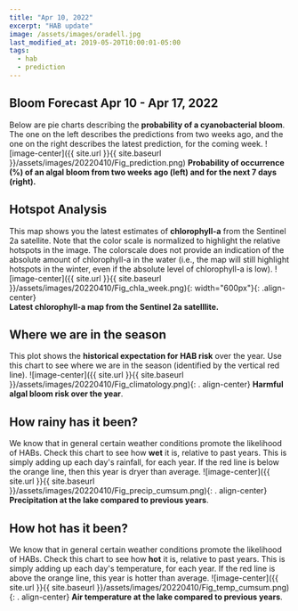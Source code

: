 ```yaml
---
title: "Apr 10, 2022"
excerpt: "HAB update"
image: /assets/images/oradell.jpg
last_modified_at: 2019-05-20T10:00:01-05:00
tags: 
  - hab
  - prediction
---
```

## Bloom Forecast Apr 10 - Apr 17, 2022
Below are pie charts describing the __probability of a cyanobacterial bloom__. The one on the left describes the predictions from two weeks ago, and the one on the right describes the latest prediction, for the coming week. 
![image-center]({{ site.url }}{{ site.baseurl }}/assets/images/20220410/Fig_prediction.png)
__Probability of occurrence (%) of an algal bloom from two weeks ago (left) and for the next 7 days (right).__

## Hotspot Analysis
This map shows you the latest estimates of __chlorophyll-a__ from the Sentinel 2a satellite. Note that the color scale is normalized to highlight the relative hotspots in the image. The colorscale does not provide an indication of the absolute amount of chlorophyll-a in the water (i.e., the map will still highlight hotspots in the winter, even if the absolute level of chlorophyll-a is low).
![image-center]({{ site.url }}{{ site.baseurl }}/assets/images/20220410/Fig_chla_week.png){:             width="600px"}{: .align-center}
<br clear="all" />
__Latest chlorophyll-a map from the Sentinel 2a satelllite.__

## Where we are in the season
This plot shows the __historical expectation for HAB risk__ over the year. Use this chart to see where we are in the season (identified by the vertical red line). 
![image-center]({{ site.url }}{{ site.baseurl }}/assets/images/20220410/Fig_climatology.png){: .     align-center}
__Harmful algal bloom risk over the year__.

## How rainy has it been? 
We know that in general certain weather conditions promote the likelihood of HABs. Check this chart to see 
how __wet__ it is, relative to past years. This is simply adding up each day's rainfall, for each year. If the red line is below the orange line, then this year is dryer than average.
![image-center]({{ site.url }}{{ site.baseurl }}/assets/images/20220410/Fig_precip_cumsum.png){: .     align-center}
__Precipitation at the lake compared to previous years__.

## How hot has it been? 
We know that in general certain weather conditions promote the likelihood of HABs. Check this chart to see 
how __hot__ it is, relative to past years. This is simply adding up each day's temperature, for each year. If the red line is above the orange line, this year is hotter than average.
![image-center]({{ site.url }}{{ site.baseurl }}/assets/images/20220410/Fig_temp_cumsum.png){: .     align-center}
__Air temperature at the lake compared to previous years__.
